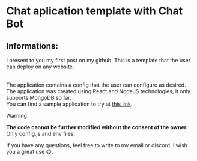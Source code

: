 <h1>Chat aplication template with Chat Bot</h1>

<h2>Informations:</h2>
<p>I present to you my first post on my github. This is a template that the user can deploy on any website.</p><br>
The application contains a config that the user can configure as desired. The application was created using React and NodeJS technologies, it only supports MongoDB so far.<br>
You can find a sample application to try at <a href="#chat-aplication-tempalte-with-chat-bot">this link</a>.<br>

> [!WARNING]
> <strong>The code cannot be further modified without the consent of the owner.</strong> Only config.js and env files.<br>

If you have any questions, feel free to write to my email or discord. I wish you a great use :yum:.<br>